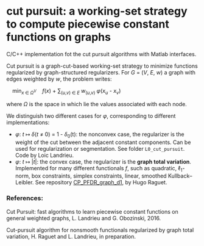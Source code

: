 # cut pursuit: a working-set strategy to compute piecewise constant functions on graphs
C/C++ implementation fot the cut pursuit algorithms with Matlab interfaces.

Cut pursuit is a graph-cut-based working-set strategy to minimize functions regularized by graph-structured regularizers.
For _G_ = (_V_, _E_, _w_) a graph with edges weighted by _w_, the problem writes:  

    min<sub>_x_ ∈ _Ω_<sup>_V_</sup></sub>    _f_(_x_) + 
    ∑<sub>(_u_,_v_) ∈ _E_</sub> _w_<sub>(_u_,_v_)</sub>
    _φ_(_x_<sub>_u_</sub> - _x_<sub>_v_</sub>)  

where _Ω_ is the space in which lie the values associated with each node.  

We distinguish two different cases for _φ_, corresponding to different implementations:  
- _φ_: _t_ ↦ _δ_(_t_ ≠ 0) = 1 - _δ_<sub>0</sub>(t): the nonconvex case, the regularizer is the weight of the cut between the adjacent constant components.
Can be used for regularization or segmentation. See folder `L0_cut_pursuit`. Code by Loic Landrieu.  
- _φ_: _t_ ↦ |_t_|: the convex case, the regularizer is the __graph total variation__.
Implemented for many different functionals _f_, such as quadratic, ℓ<sub>1</sub>-norm, box constraints, simplex constraints, linear, smoothed Kullback–Leibler.
See repository [CP_PFDR_graph_d1](https://github.com/1a7r0ch3/CP_PFDR_graph_d1), by Hugo Raguet.  

### References:
Cut Pursuit: fast algorithms to learn piecewise constant functions on general weighted graphs,
L. Landrieu and G. Obozinski, 2016.

Cut-pursuit algorithm for nonsmooth functionals regularized by graph total variation, H. Raguet and L. Landrieu, in preparation. 
